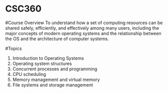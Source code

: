 # CSC360

#Course Overview
To understand how a set of computing resources can be shared safely, efficiently, and effectively among many users, including the major concepts of modern operating systems and the relationship between the OS and the architecture of computer systems.

#Topics
1) Introduction to Operating Systems
2) Operating system structures
3) Concurrent processes and programming
4) CPU scheduling
5) Memory management and virtual memory
6) File systems and storage management
